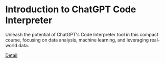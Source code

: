 # Introduction to ChatGPT Code Interpreter

Unleash the potential of ChatGPT's Code Interpreter tool in this compact course, focusing on data analysis, machine learning, and leveraging real-world data. 

[Detail](https://eduitfree.com/courses/introduction-to-chatgpt-code-interpreter)